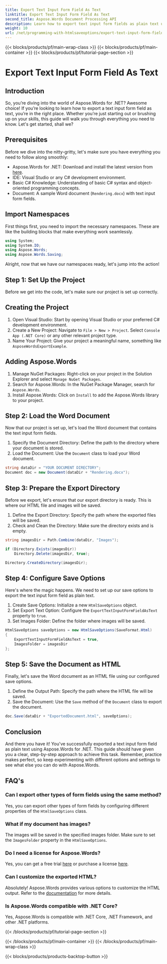 ```yaml
---
title: Export Text Input Form Field As Text
linktitle: Export Text Input Form Field As Text
second_title: Aspose.Words Document Processing API
description: Learn how to export text input form fields as plain text using Aspose.Words for .NET with this comprehensive, step-by-step guide.
weight: 10
url: /net/programming-with-htmlsaveoptions/export-text-input-form-field-as-text/
---
```


{{< blocks/products/pf/main-wrap-class >}}
{{< blocks/products/pf/main-container >}}
{{< blocks/products/pf/tutorial-page-section >}}

# Export Text Input Form Field As Text

## Introduction

So, you’re diving into the world of Aspose.Words for .NET? Awesome choice! If you’re looking to learn how to export a text input form field as text, you’re in the right place. Whether you’re just starting out or brushing up on your skills, this guide will walk you through everything you need to know. Let's get started, shall we?

## Prerequisites

Before we dive into the nitty-gritty, let's make sure you have everything you need to follow along smoothly:

- Aspose.Words for .NET: Download and install the latest version from [here](https://releases.aspose.com/words/net/).
- IDE: Visual Studio or any C# development environment.
- Basic C# Knowledge: Understanding of basic C# syntax and object-oriented programming concepts.
- Document: A sample Word document (`Rendering.docx`) with text input form fields.

## Import Namespaces

First things first, you need to import the necessary namespaces. These are like the building blocks that make everything work seamlessly.

```csharp
using System;
using System.IO;
using Aspose.Words;
using Aspose.Words.Saving;
```

Alright, now that we have our namespaces ready, let's jump into the action!

## Step 1: Set Up the Project

Before we get into the code, let's make sure our project is set up correctly.

## Creating the Project

1. Open Visual Studio: Start by opening Visual Studio or your preferred C# development environment.
2. Create a New Project: Navigate to `File > New > Project`. Select `Console App (.NET Core)` or any other relevant project type.
3. Name Your Project: Give your project a meaningful name, something like `AsposeWordsExportExample`.

## Adding Aspose.Words

1. Manage NuGet Packages: Right-click on your project in the Solution Explorer and select `Manage NuGet Packages`.
2. Search for Aspose.Words: In the NuGet Package Manager, search for `Aspose.Words`.
3. Install Aspose.Words: Click on `Install` to add the Aspose.Words library to your project.

## Step 2: Load the Word Document

Now that our project is set up, let's load the Word document that contains the text input form fields.

1. Specify the Document Directory: Define the path to the directory where your document is stored.
2. Load the Document: Use the `Document` class to load your Word document.

```csharp
string dataDir = "YOUR DOCUMENT DIRECTORY";
Document doc = new Document(dataDir + "Rendering.docx");
```

## Step 3: Prepare the Export Directory

Before we export, let's ensure that our export directory is ready. This is where our HTML file and images will be saved.

1. Define the Export Directory: Specify the path where the exported files will be saved.
2. Check and Clean the Directory: Make sure the directory exists and is empty.

```csharp
string imagesDir = Path.Combine(dataDir, "Images");

if (Directory.Exists(imagesDir))
    Directory.Delete(imagesDir, true);

Directory.CreateDirectory(imagesDir);
```

## Step 4: Configure Save Options

Here's where the magic happens. We need to set up our save options to export the text input form field as plain text.

1. Create Save Options: Initialize a new `HtmlSaveOptions` object.
2. Set Export Text Option: Configure the `ExportTextInputFormFieldAsText` property to `true`.
3. Set Images Folder: Define the folder where images will be saved.

```csharp
HtmlSaveOptions saveOptions = new HtmlSaveOptions(SaveFormat.Html)
{
    ExportTextInputFormFieldAsText = true,
    ImagesFolder = imagesDir
};
```

## Step 5: Save the Document as HTML

Finally, let's save the Word document as an HTML file using our configured save options.

1. Define the Output Path: Specify the path where the HTML file will be saved.
2. Save the Document: Use the `Save` method of the `Document` class to export the document.

```csharp
doc.Save(dataDir + "ExportedDocument.html", saveOptions);
```

## Conclusion

And there you have it! You've successfully exported a text input form field as plain text using Aspose.Words for .NET. This guide should have given you a clear, step-by-step approach to achieve this task. Remember, practice makes perfect, so keep experimenting with different options and settings to see what else you can do with Aspose.Words.

## FAQ's

### Can I export other types of form fields using the same method?

Yes, you can export other types of form fields by configuring different properties of the `HtmlSaveOptions` class.

### What if my document has images?

The images will be saved in the specified images folder. Make sure to set the `ImagesFolder` property in the `HtmlSaveOptions`.

### Do I need a license for Aspose.Words?

Yes, you can get a free trial [here](https://releases.aspose.com/) or purchase a license [here](https://purchase.aspose.com/buy).

### Can I customize the exported HTML?

Absolutely! Aspose.Words provides various options to customize the HTML output. Refer to the [documentation](https://reference.aspose.com/words/net/) for more details.

### Is Aspose.Words compatible with .NET Core?

Yes, Aspose.Words is compatible with .NET Core, .NET Framework, and other .NET platforms.


{{< /blocks/products/pf/tutorial-page-section >}}

{{< /blocks/products/pf/main-container >}}
{{< /blocks/products/pf/main-wrap-class >}}

{{< blocks/products/products-backtop-button >}}
